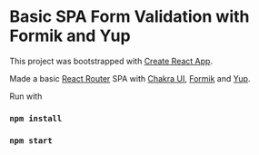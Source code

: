 # Basic SPA Form Validation with Formik and Yup

This project was bootstrapped with [Create React App](https://github.com/facebook/create-react-app).

Made a basic [React Router](https://github.com/remix-run/react-router) SPA with [Chakra UI](https://github.com/chakra-ui/chakra-ui), [Formik](https://github.com/jaredpalmer/formik) and [Yup](https://github.com/jquense/yup).

Run with

### `npm install`
### `npm start`

